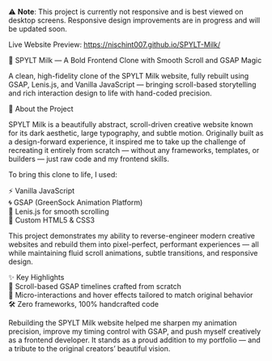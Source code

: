 ⚠️ **Note**: This project is currently not responsive and is best viewed on desktop screens. Responsive design improvements are in progress and will be updated soon.

Live Website Preview: https://nischint007.github.io/SPYLT-Milk/

🥛 SPYLT Milk — A Bold Frontend Clone with Smooth Scroll and GSAP Magic

A clean, high-fidelity clone of the SPYLT Milk website, fully rebuilt using GSAP, Lenis.js, and Vanilla JavaScript — bringing scroll-based storytelling and rich interaction design to life with hand-coded precision.

🎨 About the Project

SPYLT Milk is a beautifully abstract, scroll-driven creative website known for its dark aesthetic, large typography, and subtle motion. Originally built as a design-forward experience, it inspired me to take up the challenge of recreating it entirely from scratch — without any frameworks, templates, or builders — just raw code and my frontend skills.

To bring this clone to life, I used:

⚡ Vanilla JavaScript  
🌀 GSAP (GreenSock Animation Platform)  
🧵 Lenis.js for smooth scrolling  
💅 Custom HTML5 & CSS3  

This project demonstrates my ability to reverse-engineer modern creative websites and rebuild them into pixel-perfect, performant experiences — all while maintaining fluid scroll animations, subtle transitions, and responsive design.

✨ Key Highlights  
🔁 Scroll-based GSAP timelines crafted from scratch  
🎯 Micro-interactions and hover effects tailored to match original behavior  
🛠️ Zero frameworks, 100% handcrafted code  

Rebuilding the SPYLT Milk website helped me sharpen my animation precision, improve my timing control with GSAP, and push myself creatively as a frontend developer. It stands as a proud addition to my portfolio — and a tribute to the original creators’ beautiful vision.
